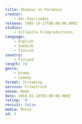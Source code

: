 ```yaml
---
title: Shadows in Paradise
creator:
    - Aki Kaurismäki
release: 1986-10-17T00:00:00.000Z
studios:
    - Villealfa Filmproductions
language:
    - English
    - Swedish
    - Finnish
country:
    - Finland
length: 74
genre:
    - Drama
    - Comedy
format: Streaming
service: Filmstruck
venue: Home
date: 2018-02-18T05:00:00.000Z
rating: '4'
revisit: false
media: Movie
id: 3
---
```



